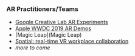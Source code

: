 ### AR Practitioners/Teams

- [Google Creative Lab AR Experiments](https://experiments.withgoogle.com/collection/ar)
- [Apple WWDC 2019 AR Demos](https://developer.apple.com/videos/play/wwdc2019/604/)
- [Magic Leap](Magic Leap)
- [Spatial: real-time VR workplace collaboration](https://spatial.io/)
- _more to come_
